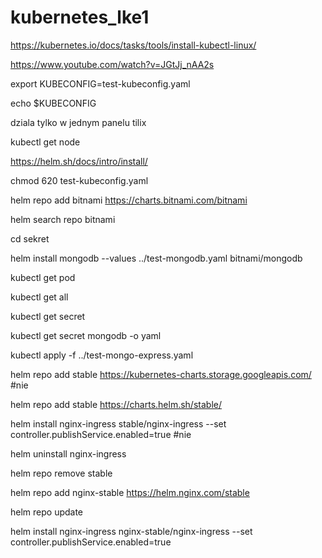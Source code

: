 # kubernetes_lke1

https://kubernetes.io/docs/tasks/tools/install-kubectl-linux/

https://www.youtube.com/watch?v=JGtJj_nAA2s

export KUBECONFIG=test-kubeconfig.yaml

echo $KUBECONFIG

dziala tylko w jednym panelu tilix

kubectl get node

https://helm.sh/docs/intro/install/

chmod 620 test-kubeconfig.yaml

helm repo add bitnami https://charts.bitnami.com/bitnami

helm search repo bitnami

cd sekret

helm install mongodb --values ../test-mongodb.yaml bitnami/mongodb

kubectl get pod 

kubectl get all

kubectl get secret

kubectl get secret mongodb -o yaml

kubectl apply -f ../test-mongo-express.yaml

helm repo add stable https://kubernetes-charts.storage.googleapis.com/ #nie

helm repo add stable https://charts.helm.sh/stable/

helm install nginx-ingress stable/nginx-ingress --set controller.publishService.enabled=true #nie

helm uninstall nginx-ingress

helm repo remove stable

helm repo add nginx-stable https://helm.nginx.com/stable

helm repo update

helm install nginx-ingress nginx-stable/nginx-ingress --set controller.publishService.enabled=true